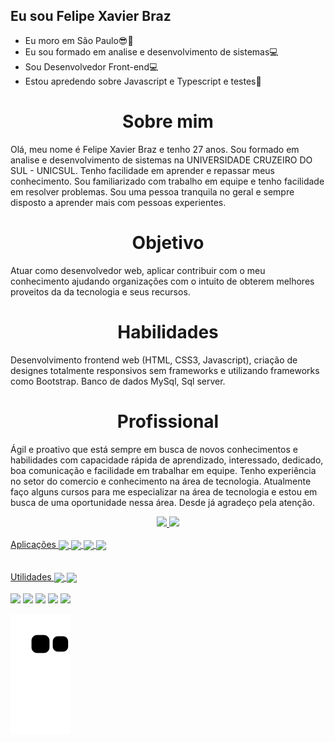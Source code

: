 ## Eu sou Felipe Xavier Braz
- Eu moro em São Paulo😎🌅 <br> 
- Eu sou  formado em analise e desenvolvimento de sistemas💻 <br>
- Sou Desenvolvedor Front-end💻 <br>
- Estou apredendo sobre Javascript e Typescript e testes🚀


<h1 align="center" >Sobre mim</h1>
 <p>Olá, meu nome é Felipe Xavier Braz e tenho 27 anos. Sou formado em analise e desenvolvimento de sistemas na UNIVERSIDADE CRUZEIRO DO SUL - UNICSUL. Tenho facilidade em aprender e repassar meus conhecimento. Sou familiarizado com trabalho em equipe e tenho facilidade em resolver problemas. Sou uma pessoa tranquila no geral e sempre disposto a aprender mais com pessoas experientes.<p/> 
 <h1 align="center" >Objetivo</h1>
 <p>Atuar como desenvolvedor web, aplicar contribuir com o meu conhecimento ajudando organizações com o intuito de obterem melhores proveitos da da tecnologia e seus recursos.<p/> 
 <h1 align="center" >Habilidades</h1>
 <p>Desenvolvimento frontend web (HTML, CSS3, Javascript), criação de designes totalmente responsivos sem frameworks e utilizando frameworks como Bootstrap.
Banco de dados MySql, Sql server.<p/> 
<h1 align="center" >Profissional</h1>
 <p>Ágil e proativo que está sempre em busca de novos conhecimentos e habilidades com capacidade rápida de aprendizado, interessado, dedicado, boa comunicação e facilidade em trabalhar em equipe. Tenho experiência no setor do comercio e conhecimento na área de tecnologia. Atualmente faço alguns cursos para me especializar na área de tecnologia e estou em busca de uma oportunidade nessa área. Desde já agradeço pela atenção.<p/> 

 
  
<div align="center">
  <a href="https://github.com/felipexavier26">
  <img height="180em" src="https://github-readme-stats.vercel.app/api?username=felipexavier26&show_icons=true&theme=dark&include_all_commits=true&count_private=true"/>
  <img height="180em" src="https://github-readme-stats.vercel.app/api/top-langs/?username=felipexavier26&layout=compact&langs_count=7&theme=dark"/>
</div>
  
<div style="display: inline_block"><br>
Aplicações
   <img align="center"  src="https://camo.githubusercontent.com/b1720e127ee280daab63f84b508b29abe2540b02f5f57675765ad07da1315241/68747470733a2f2f696d672e736869656c64732e696f2f62616467652f2d48544d4c352d3333333333333f7374796c653d666c6174266c6f676f3d48544d4c35">
<img align='center' src="https://camo.githubusercontent.com/c38a05ab57aea563f73ae6b4aad7f556faa734d4077a7b52a2081b41ce27da40/68747470733a2f2f696d672e736869656c64732e696f2f62616467652f2d4353532d3333333333333f7374796c653d666c6174266c6f676f3d43535333266c6f676f436f6c6f723d313537324236">
 <img align="center"  src="https://camo.githubusercontent.com/848defb760c0adff4362c04283f254f633ea8eff177c1640b209429d0e3d7627/68747470733a2f2f696d672e736869656c64732e696f2f62616467652f2d4a6176615363726970742d3333333333333f7374796c653d666c6174266c6f676f3d6a617661736372697074">
 <img align="center"  src="https://camo.githubusercontent.com/bd16a09c0ea9b0b7ee8766d187db73f61d5ec35a3c5499119b4d3003c1ee546a/68747470733a2f2f696d672e736869656c64732e696f2f62616467652f2d4d7953514c2d3333333333333f7374796c653d666c6174266c6f676f3d6d7973716c"> 
  </div>  
  <br> 

  <div style="display: inline_block"><br>
Utilidades
   <img align="center"  src="https://camo.githubusercontent.com/ba26db9a2e4c9aebc9713b73f570e0579367bd1bea4196adbb2c229339fdd3bf/68747470733a2f2f696d672e736869656c64732e696f2f62616467652f2d506f73746d616e2d3333333333333f7374796c653d666c6174266c6f676f3d706f73746d616e">

   <img align='center'   src="https://camo.githubusercontent.com/5ed3f041ebf36a62c0a95fccb7e58a0dfd57c75dfc78aad44e4f1f5af568fda7/68747470733a2f2f696d672e736869656c64732e696f2f62616467652f2d41646f626550686f746f73686f702d3333333333333f7374796c653d666c6174266c6f676f3d61646f626570686f746f73686f70"> 

   

  </div>  
  <br> 

  
 
<div>   
  <a href="https://www.linkedin.com/in/felipe-xavier-414539222/)" target="_blank"><img src="https://img.shields.io/badge/-LinkedIn-%230077B5?style=for-the-badge&logo=linkedin&logoColor=white" target="_blank"></a> 
  <a href="https://www.facebook.com/felioe.xavier/" target="_blank"><img src="https://img.shields.io/badge/Facebook-1877F2?style=for-the-badge&logo=facebook&logoColor=white" target="_blank"></a> 
   <a href="https://wa.me/5511952553523" target="_blank"><img src="https://img.shields.io/badge/WhatsApp-25D366?style=for-the-badge&logo=whatsapp&logoColor=white" target="_blank"></a> 
   <a href = "fellippex.xavier@gmail.com"><img src="https://img.shields.io/badge/-Gmail-%23333?style=for-the-badge&logo=gmail&logoColor=white" target="_blank"></a>
  <a href="https://felipexavier26.github.io/web/" target="_blank"><img src="https://img.shields.io/website-up-down-green-red/http/cv.lbesson.qc.to.sv" target="_blank"></a> 
   
   ![Snake animation](https://github.com/rafaballerini/rafaballerini/blob/output/github-contribution-grid-snake.svg)

 
</div>
